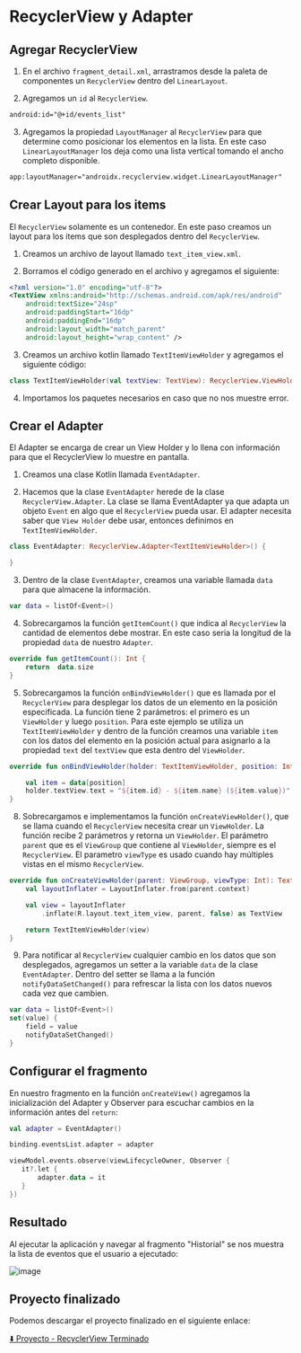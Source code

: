 # RecyclerView y Adapter

## Agregar RecyclerView

1. En el archivo `fragment_detail.xml`, arrastramos desde la paleta de componentes un `RecyclerView` dentro del `LinearLayout`.

2. Agregamos un `id` al `RecyclerView`.

```xml
android:id="@+id/events_list"
```

3. Agregamos la propiedad `LayoutManager` al `RecyclerView` para que determine como posicionar los elementos en la lista. En este caso `LinearLayoutManager` los deja como una lista vertical tomando el ancho completo disponible.

```xml
app:layoutManager="androidx.recyclerview.widget.LinearLayoutManager"
```

## Crear Layout para los items

El `RecyclerView` solamente es un contenedor. En este paso creamos un layout para los items que son desplegados dentro del `RecyclerView`.

1. Creamos un archivo de layout llamado `text_item_view.xml`.

2. Borramos el código generado en el archivo y agregamos el siguiente:

```xml
<?xml version="1.0" encoding="utf-8"?>
<TextView xmlns:android="http://schemas.android.com/apk/res/android"
    android:textSize="24sp"
    android:paddingStart="16dp"
    android:paddingEnd="16dp"
    android:layout_width="match_parent"
    android:layout_height="wrap_content" />
```

3. Creamos un archivo kotlin llamado `TextItemViewHolder` y agregamos el siguiente código:

```kotlin
class TextItemViewHolder(val textView: TextView): RecyclerView.ViewHolder(textView)
```

4. Importamos los paquetes necesarios en caso que no nos muestre error.

## Crear el Adapter

El Adapter se encarga de crear un View Holder y lo llena con información para que el RecyclerView lo muestre en pantalla.

1. Creamos una clase Kotlin llamada `EventAdapter`.

2. Hacemos que la clase `EventAdapter` herede de la clase `RecyclerView.Adapter`. La clase se llama EventAdapter ya que adapta un objeto `Event` en algo que el `RecyclerView` pueda usar. El adapter necesita saber que `View Holder` debe usar, entonces definimos en `TextItemViewHolder`.

```kotlin
class EventAdapter: RecyclerView.Adapter<TextItemViewHolder>() {

}
```

3. Dentro de la clase `EventAdapter`, creamos una variable llamada `data` para que almacene la información.

```kotlin
var data = listOf<Event>()
```

4. Sobrecargamos la función `getItemCount()` que indica al `RecyclerView` la cantidad de elementos debe mostrar. En este caso seria la longitud de la propiedad `data` de nuestro `Adapter`.

```kotlin
override fun getItemCount(): Int {
    return  data.size
}
```

5. Sobrecargamos la función `onBindViewHolder()` que es llamada por el `RecyclerView` para desplegar los datos de un elemento en la posición especificada. La función tiene 2 parámetros: el primero es un `ViewHolder` y luego `position`. Para este ejemplo se utiliza un `TextItemViewHolder` y dentro de la función creamos una variable `item` con los datos del elemento en la posición actual para asignarlo a la propiedad `text` del `textView` que esta dentro del `ViewHolder`.

```kotlin
override fun onBindViewHolder(holder: TextItemViewHolder, position: Int) {

    val item = data[position]
    holder.textView.text = "${item.id} - ${item.name} (${item.value})"
}
```

8. Sobrecargamos e implementamos la función `onCreateViewHolder()`, que se llama cuando el `RecyclerView` necesita crear un `ViewHolder`. La función recibe 2 parámetros y retorna un `ViewHolder`. El parámetro `parent` que es el `ViewGroup` que contiene al `ViewHolder`, siempre es el `RecyclerView`. El parametro `viewType` es usado cuando hay múltiples vistas en el mismo `RecyclerView`.

```kotlin
override fun onCreateViewHolder(parent: ViewGroup, viewType: Int): TextItemViewHolder {
    val layoutInflater = LayoutInflater.from(parent.context)

    val view = layoutInflater
        .inflate(R.layout.text_item_view, parent, false) as TextView

    return TextItemViewHolder(view)
}
```

9. Para notificar al `RecyclerView` cualquier cambio en los datos que son desplegados, agregamos un setter a la variable `data` de la clase `EventAdapter`. Dentro del setter se llama a la función `notifyDataSetChanged()` para refrescar la lista con los datos nuevos cada vez que cambien.

```kotlin
var data = listOf<Event>()
set(value) {
    field = value
    notifyDataSetChanged()
}
```

## Configurar el fragmento

En nuestro fragmento en la función `onCreateView()` agregamos la inicialización del Adapter y Observer para escuchar cambios en la información antes del `return`:

```kotlin
val adapter = EventAdapter()

binding.eventsList.adapter = adapter

viewModel.events.observe(viewLifecycleOwner, Observer {
   it?.let {
       adapter.data = it
   }
})
```

## Resultado

Al ejecutar la aplicación y navegar al fragmento "Historial" se nos muestra la lista de eventos que el usuario a ejecutado:

![image](./images/65.png)

## Proyecto finalizado

Podemos descargar el proyecto finalizado en el siguiente enlace:

[⬇️  Proyecto - RecyclerView Terminado](../downloads/RecyclerView-Terminado.zip)

